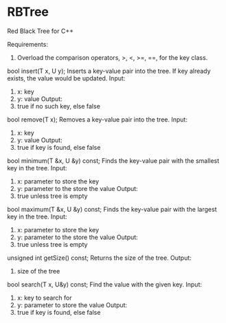 RBTree
======

Red Black Tree for C++

Requirements:
1.  Overload the comparison operators, >, <, >=, ==, for the key class.

bool insert(T x, U y);
Inserts a key-value pair into the tree. If key already exists, the value would be updated.
Input:
  1.  x: key
  2.  y: value
Output:
  1. true if no such key, else false
  
bool remove(T x);
Removes a key-value pair into the tree.
Input:
  1.  x: key
  2.  y: value
Output:
  1. true if key is found, else false
  
bool minimum(T &x, U &y) const;
Finds the key-value pair with the smallest key in the tree.
Input:
  1.  x: parameter to store the key
  2.  y: parameter to the store the value
Output:
  1. true unless tree is empty
  
bool maximum(T &x, U &y) const;
Finds the key-value pair with the largest key in the tree.
Input:
  1.  x: parameter to store the key
  2.  y: parameter to the store the value
Output:
  1. true unless tree is empty
  
unsigned int getSize() const;
Returns the size of the tree.
Output:
  1. size of the tree
  
bool search(T x, U&y) const;
Find the value with the given key.
Input:
  1. x: key to search for
  2. y: parameter to store the value
Output:
  1. true if key is found, else false
